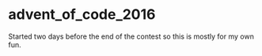# advent_of_code_2016
Started two days before the end of the contest so this is mostly for my own fun.
